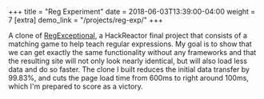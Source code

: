 +++
title = "Reg Experiment"
date = 2018-06-03T13:39:00-04:00
weight = 7
[extra]
demo_link = "/projects/reg-exp/" 
+++

A clone of [RegExceptional](http://regexmatch.herokuapp.com/#/), a HackReactor final project that consists of a matching game to help teach regular expressions.  My goal is to show that we can get exactly the same functionality without any frameworks and that the resulting site will not only look nearly identical, but will also load less data and do so faster.  The clone I built reduces the initial data transfer by 99.83%, and cuts the page load time from 600ms to right around 100ms, which I'm prepared to score as a victory.

<!--more-->
